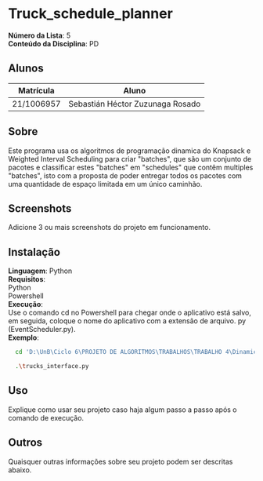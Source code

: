 # Truck_schedule_planner
**Número da Lista**: 5<br>
**Conteúdo da Disciplina**: PD<br>

## Alunos
|Matrícula | Aluno |
| -- | -- |
| 21/1006957  |  Sebastián Héctor Zuzunaga Rosado |

## Sobre 
Este programa usa os algoritmos de programação dinamica do Knapsack e Weighted Interval Scheduling para criar "batches", que são um conjunto de pacotes e classificar estes "batches" em "schedules" que contêm  multiples "batches", isto com a proposta de poder entregar todos os pacotes com uma quantidade de espaço limitada em um único caminhão.

## Screenshots
Adicione 3 ou mais screenshots do projeto em funcionamento.

## Instalação 
**Linguagem**: Python<br>
**Requisitos**:<br>
Python<br>
Powershell<br>
**Execução**:<br>
Use o comando cd no Powershell para chegar onde o aplicativo está salvo, em seguida, coloque o nome do aplicativo com a extensão de arquivo. py (EventScheduler.py).<br>
**Exemplo**:<br>
```bash
  cd 'D:\UnB\Ciclo 6\PROJETO DE ALGORITMOS\TRABALHOS\TRABALHO 4\DinamicBatch'
```
```bash
  .\trucks_interface.py
```
## Uso 
Explique como usar seu projeto caso haja algum passo a passo após o comando de execução.

## Outros 
Quaisquer outras informações sobre seu projeto podem ser descritas abaixo.




